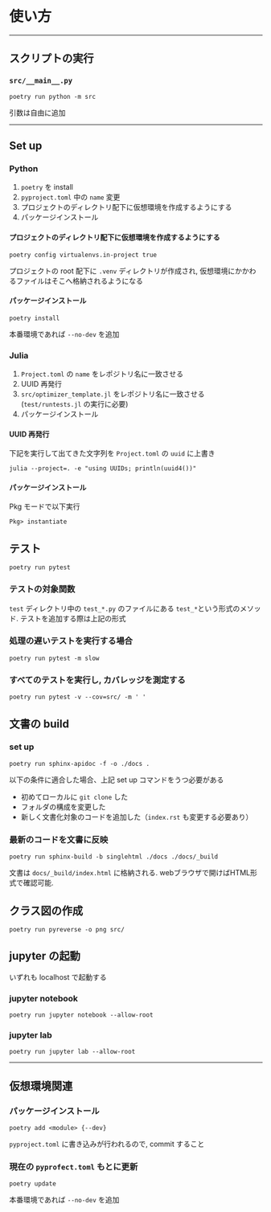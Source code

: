 # 使い方
---

## スクリプトの実行
### `src/__main__.py`
```
poetry run python -m src
```

引数は自由に追加

---
## Set up
### Python
1. `poetry` を install
2. `pyproject.toml` 中の `name` 変更
3. プロジェクトのディレクトリ配下に仮想環境を作成するようにする
4. パッケージインストール

#### プロジェクトのディレクトリ配下に仮想環境を作成するようにする
```
poetry config virtualenvs.in-project true
```

プロジェクトの root 配下に `.venv` ディレクトリが作成され, 仮想環境にかかわるファイルはそこへ格納されるようになる

#### パッケージインストール
```
poetry install
```

本番環境であれば `--no-dev` を追加

### Julia
1. `Project.toml` の `name` をレポジトリ名に一致させる
2. UUID 再発行
3. `src/optimizer_template.jl` をレポジトリ名に一致させる(`test/runtests.jl` の実行に必要)
4. パッケージインストール

#### UUID 再発行
下記を実行して出てきた文字列を `Project.toml` の `uuid` に上書き

```
julia --project=. -e "using UUIDs; println(uuid4())"
```

#### パッケージインストール
Pkg モードで以下実行

```
Pkg> instantiate
```

## テスト
```
poetry run pytest
```

### テストの対象関数
`test` ディレクトリ中の `test_*.py` のファイルにある `test_*`という形式のメソッド.
テストを追加する際は上記の形式

### 処理の遅いテストを実行する場合
```
poetry run pytest -m slow
```

### すべてのテストを実行し, カバレッジを測定する
```
poetry run pytest -v --cov=src/ -m ' '
```

## 文書の build
### set up
```
poetry run sphinx-apidoc -f -o ./docs .
```

以下の条件に適合した場合、上記 set up コマンドをうつ必要がある

- 初めてローカルに `git clone` した
- フォルダの構成を変更した
- 新しく文書化対象のコードを追加した（`index.rst` も変更する必要あり）

### 最新のコードを文書に反映
```
poetry run sphinx-build -b singlehtml ./docs ./docs/_build
```

文書は `docs/_build/index.html` に格納される. webブラウザで開けばHTML形式で確認可能.


## クラス図の作成
```
poetry run pyreverse -o png src/
```

## jupyter の起動
いずれも localhost で起動する

### jupyter notebook
```
poetry run jupyter notebook --allow-root
```

### jupyter lab
```
poetry run jupyter lab --allow-root
```

---

## 仮想環境関連
### パッケージインストール
```
poetry add <module> {--dev}
```

`pyproject.toml` に書き込みが行われるので, commit すること

### 現在の `pyprofect.toml` もとに更新
```
poetry update
```

本番環境であれば `--no-dev` を追加

